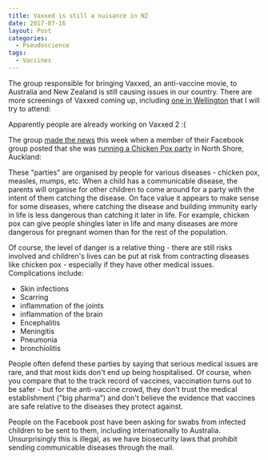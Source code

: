 ```yaml
---
title: Vaxxed is still a nuisance in NZ
date: 2017-07-16
layout: Post
categories:
  - Pseudoscience
tags:
  - Vaccines
---
```


The group responsible for bringing Vaxxed, an anti-vaccine movie, to Australia and New Zealand is still causing issues in our country. There are more screenings of Vaxxed coming up, including [one in Wellington](https://www.eventbrite.co.nz/e/vaxxed-from-cover-up-to-catastrophe-wellington-tickets-35645401355) that I will try to attend:

<!-- more -->

Apparently people are already working on Vaxxed 2 :(

The group [made the news](http://www.newshub.co.nz/home/health/2017/07/auckland-chickenpox-party-horrifies-doctor.html) this week when a member of their Facebook group posted that she was [running a Chicken Pox party](https://www.facebook.com/groups/1198002033544520/permalink/1634570183221034/) in North Shore, Auckland:

These "parties" are organised by people for various diseases - chicken pox, measles, mumps, etc. When a child has a communicable disease, the parents will organise for other children to come around for a party with the intent of them catching the disease. On face value it appears to make sense for some diseases, where catching the disease and building immunity early in life is less dangerous than catching it later in life. For example, chicken pox can give people shingles later in life and many diseases are more dangerous for pregnant women than for the rest of the population.

Of course, the level of danger is a relative thing - there are still risks involved and children's lives can be put at risk from contracting diseases like chicken pox - especially if they have other medical issues. Complications include:

- Skin infections
- Scarring
- inflammation of the joints
- inflammation of the brain
- Encephalitis
- Meningitis
- Pneumonia
- bronchiolitis

People often defend these parties by saying that serious medical issues are rare, and that most kids don't end up being hospitalised. Of course, when you compare that to the track record of vaccines, vaccination turns out to be safer - but for the anti-vaccine crowd, they don't trust the medical establishment ("big pharma") and don't believe the evidence that vaccines are safe relative to the diseases they protect against.

People on the Facebook post have been asking for swabs from infected children to be sent to them, including internationally to Australia. Unsurprisingly this is illegal, as we have biosecurity laws that prohibit sending communicable diseases through the mail.
